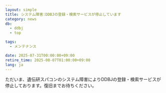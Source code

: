 ```yaml
---
layout: simple
title: システム障害:DDBJの登録・検索サービスが停止しています
category: news
db:
  - ddbj
  - top

tags:
  - メンテナンス

date: 2025-07-31T00:00:00+09:00
retire_time: 2025-08-07T01:00:00+09:00
lang: ja
---
```


ただいま、遺伝研スパコンのシステム障害によりDDBJの登録・検索サービスが停止しております。復旧までお待ちください。
